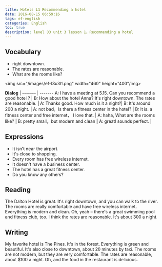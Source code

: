 ```yaml
---
title: Hotels L1 Recommending a hotel
date: 2016-08-15 06:59:16
tags: ef-english
categories: English
toc: true
description: level 03 unit 3 lesson 1，Recommending a hotel
---
```


## Vocabulary

- right downtown.
- The rates are reasonable.
- What are the rooms like?
 
<img src="/images/ef-l3u3l1.png" width="460" height="400"/img>

**Dialog** |
------- | -------
A: I have a meeting at 5.15. Can you recommend a good hotel ? |
B: How about the hotel Anna? It's right downtown. The rates are reasonable. |
A: Thanks good. How much is it a night?|
B: It's around 200 a night. |
A: not bad，Is there a fitness center in the hotel? |
B: It is. a fitness center and free internet， I love that. |
A: haha, What are the rooms like? |
B: pretty small，but modern and clean |
A: great! sounds perfect. |


## Expressions

- It isn't near the airport.
- It's close to shopping.
- Every room has free wireless internet.
- It doesn't have a business center.
- The hotel has a great fitness center.
- Do you know any others?

## Reading

The Dalton Hotel is great. It's right downtown, and you can walk to the river. The rooms are really comfortable  and have free wireless internet. Everything is modern and clean. Oh, yeah – there's a great swimming pool and  fitness  club, too. I think the rates are reasonable. It's about 300 a night.

## Writing

My favorite hotel is The Pines. It's in the forest. Everything is green and beautiful. It's also close to downtown, about 20 minutes by taxi. The rooms are not modern, but they are very comfortable. The rates are reasonable, about $100 a night. Oh, and the food in the restaurant is delicious.
